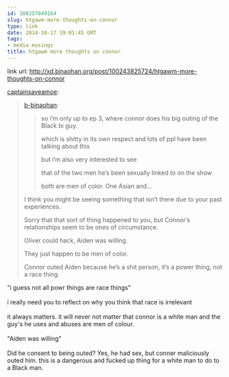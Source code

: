 ```yaml
---
id: 100257049164
slug: htgawm-more-thoughts-on-connor
type: link
date: 2014-10-17 19:01:45 GMT
tags:
- media musings
title: htgawm more thoughts on connor
---
```

link url: http://xd.binaohan.org/post/100243825724/htgawm-more-thoughts-on-connor

<p><a href="http://captainsaveamoe.tumblr.com/post/100253126570/htgawm-more-thoughts-on-connor" class="tumblr_blog">captainsaveamoe</a>:</p>

<blockquote><p><a class="tumblr_blog" href="http://xd.binaohan.org/post/100243825724/htgawm-more-thoughts-on-connor">b-binaohan</a>:</p>

<blockquote>
<p>so i’m only up to ep 3, where connor does his big outing of the Black bi guy.</p>
<p>which is shitty in its own respect and lots of ppl have been talking about this</p>
<p>but i’m also very interested to see</p>
<p>that of the two men he’s been sexually linked to on the show</p>
<p>both are men of color. One Asian and…</p>
</blockquote>

<p>I think you might be seeing something that isn’t there due to your past experiences.</p>

<p>Sorry that that sort of thing happened to you, but Connor’s relationships seem to be ones of circumstance.</p>

<p>Oliver could hack, Aiden was willing. </p>

<p>They just happen to be men of color.</p>

<p>Connor outed Aiden because he’s a shit person, it’s a power thing, not a race thing.</p></blockquote>

<p>"i guess not all powr things are race things"<br/><br/>i really need you to reflect on why you think that race is irrelevant <br/><br/>it always matters. it will never not matter that connor is a white man and the guy's he uses and abuses are men of colour. <br/><br/>"Aiden was willing"<br/><br/>Did he consent to being outed? Yes, he had sex, but conner maliciously outed him. this is a dangerous and fucked up thing for a white man to do to a Black man. </p>